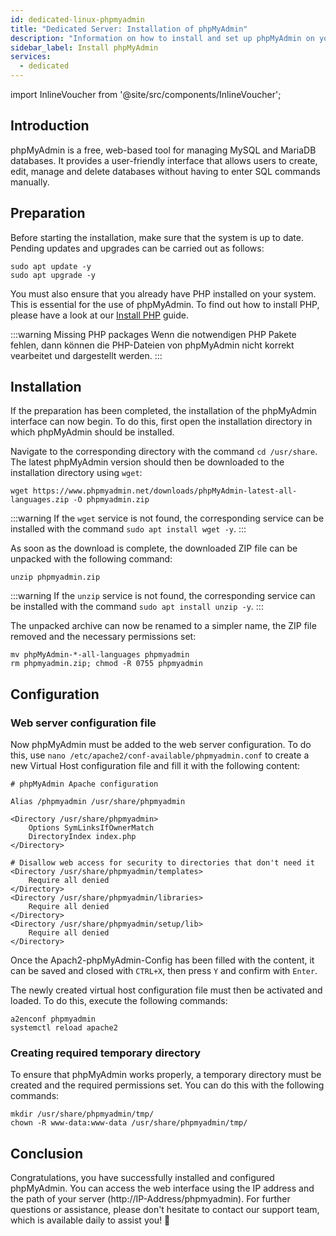 ```yaml
---
id: dedicated-linux-phpmyadmin
title: "Dedicated Server: Installation of phpMyAdmin"
description: "Information on how to install and set up phpMyAdmin on your Linux dedicated server from ZAP-Hosting"
sidebar_label: Install phpMyAdmin
services:
  - dedicated
---
```


import InlineVoucher from '@site/src/components/InlineVoucher';

## Introduction

phpMyAdmin is a free, web-based tool for managing MySQL and MariaDB databases. It provides a user-friendly interface that allows users to create, edit, manage and delete databases without having to enter SQL commands manually.

<InlineVoucher />

## Preparation

Before starting the installation, make sure that the system is up to date. Pending updates and upgrades can be carried out as follows:

```
sudo apt update -y
sudo apt upgrade -y
```

You must also ensure that you already have PHP installed on your system. This is essential for the use of phpMyAdmin. To find out how to install PHP, please have a look at our [Install PHP](dedicated-linux-php.md) guide.

:::warning Missing PHP packages
Wenn die notwendigen PHP Pakete fehlen, dann können die PHP-Dateien von phpMyAdmin nicht korrekt vearbeitet und dargestellt werden. 
:::

## Installation

If the preparation has been completed, the installation of the phpMyAdmin interface can now begin. To do this, first open the installation directory in which phpMyAdmin should be installed. 

Navigate to the corresponding directory with the command `cd /usr/share`. The latest phpMyAdmin version should then be downloaded to the installation directory using `wget`:

```
wget https://www.phpmyadmin.net/downloads/phpMyAdmin-latest-all-languages.zip -O phpmyadmin.zip
```

:::warning
If the `wget` service is not found, the corresponding service can be installed with the command `sudo apt install wget -y`. 
:::

As soon as the download is complete, the downloaded ZIP file can be unpacked with the following command: 

```
unzip phpmyadmin.zip
```
:::warning
If the `unzip` service is not found, the corresponding service can be installed with the command `sudo apt install unzip -y`. 
:::

The unpacked archive can now be renamed to a simpler name, the ZIP file removed and the necessary permissions set: 

```
mv phpMyAdmin-*-all-languages phpmyadmin
rm phpmyadmin.zip; chmod -R 0755 phpmyadmin
```

## Configuration

###  Web server configuration file

Now phpMyAdmin must be added to the web server configuration. To do this, use `nano /etc/apache2/conf-available/phpmyadmin.conf` to create a new Virtual Host configuration file and fill it with the following content:

```
# phpMyAdmin Apache configuration

Alias /phpmyadmin /usr/share/phpmyadmin

<Directory /usr/share/phpmyadmin>
    Options SymLinksIfOwnerMatch
    DirectoryIndex index.php
</Directory>

# Disallow web access for security to directories that don't need it
<Directory /usr/share/phpmyadmin/templates>
    Require all denied
</Directory>
<Directory /usr/share/phpmyadmin/libraries>
    Require all denied
</Directory>
<Directory /usr/share/phpmyadmin/setup/lib>
    Require all denied
</Directory>
```

Once the Apach2-phpMyAdmin-Config has been filled with the content, it can be saved and closed with `CTRL+X`, then press `Y` and confirm with `Enter`.

The newly created virtual host configuration file must then be activated and loaded. To do this, execute the following commands:

```
a2enconf phpmyadmin
systemctl reload apache2
```

### Creating required temporary directory

To ensure that phpMyAdmin works properly, a temporary directory must be created and the required permissions set. You can do this with the following commands: 

```
mkdir /usr/share/phpmyadmin/tmp/
chown -R www-data:www-data /usr/share/phpmyadmin/tmp/
```

## Conclusion

Congratulations, you have successfully installed and configured phpMyAdmin. You can access the web interface using the IP address and the path of your server (http://IP-Address/phpmyadmin).  For further questions or assistance, please don't hesitate to contact our support team, which is available daily to assist you! 🙂

<InlineVoucher />
